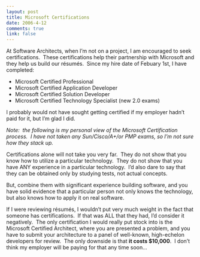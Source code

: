 ```yaml
--- 
layout: post
title: Microsoft Certifications
date: 2006-4-12
comments: true
link: false
---
```

<p>At Software Architects, when I&rsquo;m not on a project, I am encouraged to seek certifications.&nbsp; These certifications help their partnership with Microsoft and they help us build our résumés.&nbsp; Since my hire date of Febuary 1st, I have completed:</p><ul><li>Microsoft Certified Professional</li><li>Microsoft Certified Application Developer</li><li>Microsoft Certified Solution Developer</li><li>Microsoft Certified Technology Specialist (new 2.0 exams)</li></ul><p>I probably would not have sought getting certified if my employer hadn&rsquo;t paid for it, but I&rsquo;m glad I did.&nbsp; </p><p><em>Note:&nbsp; the following is my personal view of the Microsoft Certification process.&nbsp; I have not taken any Sun/Cisco/A+/or PMP exams, so I&rsquo;m not sure how they stack up.</em></p><p>Certifications alone will not take you very far.&nbsp; They do not show that you know how to utilize a particular technology.&nbsp; They do not show that you have ANY experience in a particular technology.&nbsp; I&rsquo;d also dare to say that they can be obtained only by studying tests, not actual concepts.&nbsp; </p><p>But, combine them with significant experience building software, and you have solid evidence that a particular person not only knows the technology, but also knows how to apply it on real software.&nbsp; </p><p>If I were reviewing résumés, I wouldn&rsquo;t put very much weight in the fact that someone has certifications.&nbsp; If that was ALL that they had, I&rsquo;d consider it negatively.&nbsp; The only certification I would really put stock into is the Microsoft Certified Architect, where you are presented a problem, and you have to submit your architecture to a panel of well-known, high-echelon developers for review.&nbsp; The only downside is that <strong>it costs $10,000</strong>.&nbsp; I don&rsquo;t think my employer will be paying for that any time soon&hellip;</p>
